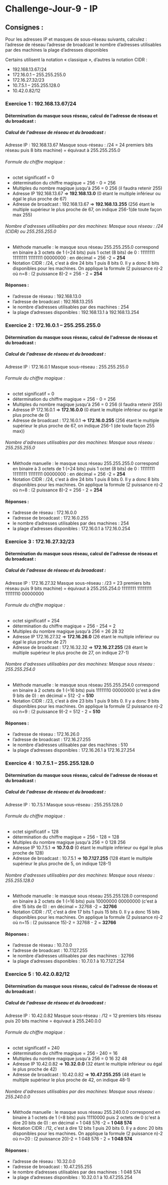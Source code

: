 # Challenge-Jour-9 - IP

## Consignes :
Pour les adresses IP et masques de sous-réseau suivants, calculez :
    l’adresse de réseau
    l’adresse de broadcast
    le nombre d’adresses utilisables par des machines
    la plage d’adresses disponibles

Certains utilisent la notation « classique », d’autres la notation CIDR :
- 192.168.13.67/24
- 172.16.0.1 – 255.255.255.0
- 172.16.27.32/23
- 10.7.5.1 – 255.255.128.0
- 10.42.0.82/12


### Exercice 1 : 192.168.13.67/24
#### Détermination du masque sous réseau, calcul de l'adresse de réseau et du broadcast :

##### Calcul de l'adresse de réseau et du broadcast :
Adresse IP : 192.168.13.67
Masque sous-réseau : /24 = 24 premiers bits réseau puis 8 bits machine) = équivaut à 255.255.255.0

###### Formule du chiffre magique :
 - octet significatif = 0
 - détermination du chiffre magique = 256 - 0 = 256
 - Multiples du nombre magique jusqu'à 256 = 0  256 (il faudra retenir 255)
 - Adresse IP 192.168.13.67 => **192.168.13.0** (0 étant le multiple inférieur ou égal le plus proche de 67)
 - Adresse de broadcast : 192.168.13.67 => **192.168.13.255** (256 étant le multiple supérieur le plus proche de 67, on indique 256-1(de toute façon max 255)

###### Nombre d'adresses utilisables par des machines: Masque sous réseau : /24 (CIDR) ou 255.255.255.0
- Méthode manuelle : le masque sous réseau 255.255.255.0 correspond en binaire à 3 octets de 1 (=24 bits) puis 1 octet (8 bits) de 0 : 11111111 11111111 11111111 00000000 : en décimal = 256 -2 = **254**
- Notation CIDR : /24, c'est à dire 24 bits 1 puis 8 bits 0. Il y a donc 8 bits disponibles pour les machines.
  On applique la formule (2 puissance n)-2 où n=8 : (2 puissance 8)-2 = 256 - 2 = **254**

#### Réponses :
- l’adresse de réseau : 192.168.13.0
- l’adresse de broadcast : 192.168.13.255
- le nombre d’adresses utilisables par des machines : 254
- la plage d’adresses disponibles : 192.168.13.1 à 192.168.13.254


### Exercice 2 : 172.16.0.1 – 255.255.255.0
#### Détermination du masque sous réseau, calcul de l'adresse de réseau et du broadcast :

##### Calcul de l'adresse de réseau et du broadcast :
Adresse IP : 172.16.0.1
Masque sous-réseau : 255.255.255.0

###### Formule du chiffre magique :
 - octet significatif = 0
 - détermination du chiffre magique = 256 - 0 = 256
 - Multiples du nombre magique jusqu'à 256 = 0  256 (il faudra retenir 255)
 - Adresse IP 172.16.0.1 => **172.16.0.0** (0 étant le multiple inférieur ou égal le plus proche de 0)
 - Adresse de broadcast : 172.16.0.1 => **172.16.0.255** (256 étant le multiple supérieur le plus proche de 67, on indique 256-1 (de toute façon 255 max))

###### Nombre d'adresses utilisables par des machines: Masque sous réseau : 255.255.255.0
- Méthode manuelle : le masque sous réseau 255.255.255.0 correspond en binaire à 3 octets de 1 (=24 bits) puis 1 octet (8 bits) de 0 : 11111111 11111111 11111111 00000000 : en décimal = 256 -2 = **254**
- Notation CIDR : /24, c'est à dire 24 bits 1 puis 8 bits 0. Il y a donc 8 bits disponibles pour les machines.
  On applique la formule (2 puissance n)-2 où n=8 : (2 puissance 8)-2 = 256 - 2 = **254**

#### Réponses :
- l’adresse de réseau : 172.16.0.0
- l’adresse de broadcast : 172.16.0.255
- le nombre d’adresses utilisables par des machines : 254
- la plage d’adresses disponibles : 172.16.0.1 à 172.16.0.254


### Exercice 3 :  172.16.27.32/23
#### Détermination du masque sous réseau, calcul de l'adresse de réseau et du broadcast :

##### Calcul de l'adresse de réseau et du broadcast :
Adresse IP : 172.16.27.32
Masque sous-réseau : /23 = 23 premiers bits réseau puis 9 bits machine) = équivaut à 255.255.254.0
11111111 11111111 11111110 00000000
###### Formule du chiffre magique :
 - octet significatif = 254
 - détermination du chiffre magique = 256 - 254 = 2
 - Multiples du nombre magique jusqu'à 256 = 26 28 32
 - Adresse IP 172.16.27.32 => **172.16.26.0** (26 étant le multiple inférieur ou égal le plus proche de 27)
 - Adresse de broadcast : 172.16.32.32 => **172.16.27.255** (28 étant le multiple supérieur le plus proche de 27, on indique 27-1)

###### Nombre d'adresses utilisables par des machines: Masque sous réseau : 255.255.254.0
- Méthode manuelle : le masque sous réseau 255.255.254.0 correspond en binaire à 2 octets de 1 (=16 bits) puis 11111110 00000000 (c'est à dire 9 bits de 0) : en décimal = 512 -2 = **510**
- Notation CIDR : /23, c'est à dire 23 bits 1 puis 9 bits 0. Il y a donc 9 bits disponibles pour les machines.
  On applique la formule (2 puissance n)-2 où n=9 : (2 puissance 9)-2 = 512 - 2 = **510**

#### Réponses :
- l’adresse de réseau : 172.16.26.0
- l’adresse de broadcast : 172.16.27.255
- le nombre d’adresses utilisables par des machines : 510
- la plage d’adresses disponibles : 172.16.26.1 à 172.16.27.254


### Exercice 4 :  10.7.5.1 – 255.255.128.0
#### Détermination du masque sous réseau, calcul de l'adresse de réseau et du broadcast :

##### Calcul de l'adresse de réseau et du broadcast :
Adresse IP : 10.7.5.1
Masque sous-réseau : 255.255.128.0

###### Formule du chiffre magique :
 - octet significatif = 128
 - détermination du chiffre magique = 256 - 128 = 128
 - Multiples du nombre magique jusqu'à 256 = 0  128  256
 - Adresse IP 10.7.5.1 => **10.7.0.0** (0 étant le multiple inférieur ou égal le plus proche de 128)
 - Adresse de broadcast : 10.7.5.1 => **10.7.127.255** (128 étant le multiple supérieur le plus proche de 5, on indique 128-1)

###### Nombre d'adresses utilisables par des machines: Masque sous réseau : 255.255.128.0
- Méthode manuelle : le masque sous réseau 255.255.128.0 correspond en binaire à 2 octets de 1 (=16 bits) puis 10000000 00000000 (c'est à dire 15 bits de 0) : en décimal = 32768 -2 = **32766**
- Notation CIDR : /17, c'est à dire 17 bits 1 puis 15 bits 0. Il y a donc 15 bits disponibles pour les machines.
  On applique la formule (2 puissance n)-2 où n=15 : (2 puissance 15)-2 = 32768 - 2 = **32766**

#### Réponses :
- l’adresse de réseau : 10.7.0.0
- l’adresse de broadcast : 10.7.127.255
- le nombre d’adresses utilisables par des machines : 32766
- la plage d’adresses disponibles : 10.7.0.1 à 10.7.127.254


### Exercice 5 :  10.42.0.82/12
#### Détermination du masque sous réseau, calcul de l'adresse de réseau et du broadcast :

##### Calcul de l'adresse de réseau et du broadcast :
Adresse IP : 10.42.0.82
Masque sous-réseau : /12 = 12 premiers bits réseau puis 20 bits machine = équivaut à 255.240.0.0

###### Formule du chiffre magique :
 - octet significatif = 240
 - détermination du chiffre magique = 256 - 240 = 16
 - Multiples du nombre magique jusqu'à 256 = 0  16 32 48
 - Adresse IP 10.42.0.82 => **10.32.0.0** (32 étant le multiple inférieur ou égal le plus proche de 42)
 - Adresse de broadcast : 10.42.0.82 => **10.47.255.255** (48 étant le multiple supérieur le plus proche de 42, on indique 48-1)

###### Nombre d'adresses utilisables par des machines: Masque sous réseau : 255.240.0.0
- Méthode manuelle : le masque sous réseau 255.240.0.0 correspond en binaire à 1 octets de 1 (=8 bits) puis 11110000 puis 2 octets de 0 (c'est à dire 20 bits de 0) : en décimal = 1 048 576 -2 = **1 048 574**
- Notation CIDR : /12, c'est à dire 12 bits 1 puis 20 bits 0. Il y a donc 20 bits disponibles pour les machines.
  On applique la formule (2 puissance n)-2 où n=20 : (2 puissance 20)-2 = 1 048 576 - 2 = **1 048 574**

#### Réponses :
- l’adresse de réseau : 10.32.0.0
- l’adresse de broadcast : 10.47.255.255
- le nombre d’adresses utilisables par des machines : 1 048 574
- la plage d’adresses disponibles : 10.32.0.1 à 10.47.255.254
